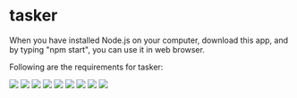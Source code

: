 # tasker

When you have installed Node.js on your computer, download this app, and by typing "npm start", you can use it in web browser.

Following are the requirements for tasker:

<img src="https://cloud.githubusercontent.com/assets/17659406/13649926/bbde5b50-e605-11e5-9053-6e8650f970c4.png">
<img src="https://cloud.githubusercontent.com/assets/17659406/13649933/c5e1e5e0-e605-11e5-9e37-69ab5ac0e89e.png">
<img src="https://cloud.githubusercontent.com/assets/17659406/13649938/cf295750-e605-11e5-8a64-981f71941090.png">
<img src="https://cloud.githubusercontent.com/assets/17659406/13649942/d60088d2-e605-11e5-9878-c007b4965142.png">
<img src="https://cloud.githubusercontent.com/assets/17659406/13649951/df4d5bd6-e605-11e5-9863-7e34ad77a416.png">
<img src="https://cloud.githubusercontent.com/assets/17659406/13649954/e74faf14-e605-11e5-8d61-df52ebc2d5f8.png">
<img src="https://cloud.githubusercontent.com/assets/17659406/13649964/fa2d0154-e605-11e5-9cc1-5cbe57373e9e.png">
<img src="https://cloud.githubusercontent.com/assets/17659406/13649974/03f8182c-e606-11e5-8635-b155db6ba0e3.png">
<img src="https://cloud.githubusercontent.com/assets/17659406/13650001/307f284a-e606-11e5-9f8c-16df338c8c4a.png">
